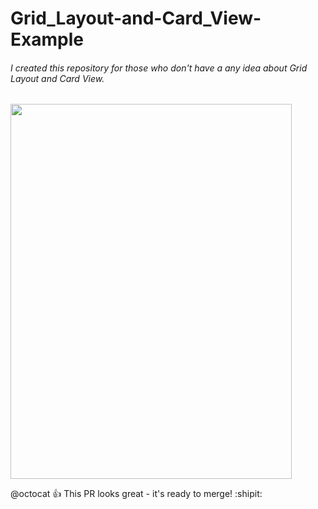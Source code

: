 # Grid_Layout-and-Card_View-Example

###### I created this repository for those who don't have a any idea about Grid Layout and Card View.

<img src="https://user-images.githubusercontent.com/29063580/43071588-ef9d4740-8e90-11e8-8841-80d21f6da127.png" width="450" height="600">



@octocat :+1: This PR looks great - it's ready to merge! :shipit:
